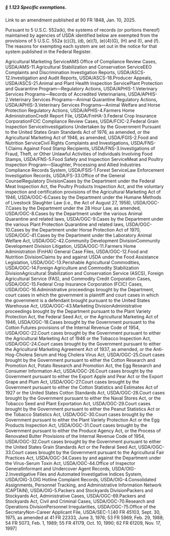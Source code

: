 ##### § 1.123 Specific exemptions. #####

Link to an amendment published at 90 FR 1848, Jan. 10, 2025.

Pursuant to 5 U.S.C. 552a(k), the systems of records (or portions thereof) maintained by agencies of USDA identified below are exempted from the provisions of 5 U.S.C. 552a (c)(3), (d), (e)(1), (e)(4)(G), (H) and (I), and (f). The reasons for exempting each system are set out in the notice for that system published in the Federal Register.

Agricultural Marketing ServiceAMS Office of Compliance Review Cases, USDA/AMS-11.Agricultural Stabilization and Conservation ServiceEEO Complaints and Discrimination Investigation Reports, USDA/ASCS-12.Investigation and Audit Reports, USDA/ASCS-18.Producer Appeals, USDA/ASCS-21.Animal and Plant Health Inspection ServicePlant Protection and Quarantine Program—Regulatory Actions, USDA/APHIS-1.Veterinary Services Programs—Records of Accredited Veterinarians, USDA/APHIS-2.Veterinary Services Programs—Animal Quarantine Regulatory Actions, USDA/APHIS-3.Veterinary Services Programs—Animal Welfare and Horse Protection Regulatory Actions, USDA/APHIS-4.Farmers Home AdministrationCredit Report File, USDA/FmHA-3.Federal Crop Insurance CorporationFCIC Compliance Review Cases, USDA/FCIC-2.Federal Grain Inspection ServiceInvestigations Undertaken by the Government Pursuant to the United States Grain Standards Act of 1976, as amended, or the Agricultural Marketing Act of 1946, as amended, USDA/FGIS-2.Food and Nutrition ServiceCivil Rights Complaints and Investigations, USDA/FNS-1.Claims Against Food Stamp Recipients, USDA/FNS-3.Investigations of Fraud, Theft, or Other Unlawful Activities of Individuals Involving Food Stamps, USDA/FNS-5.Food Safety and Inspection ServiceMeat and Poultry Inspection Program—Slaughter, Processing and Allied Industries Compliance Records System, USDA/FSIS-1.Forest ServiceLaw Enforcement Investigation Records, USDA/FS-33.Office of the General CounselRegulatory DivisionCases by the Department under the Federal Meat Inspection Act, the Poultry Products Inspection Act, and the voluntary inspection and certification provisions of the Agricultural Marketing Act of 1946, USDA/OGC-6.Cases by the Department under the Humane Methods of Livestock Slaughter Law (i.e., the Act of August 27, 1958), USDA/OGC-7.Cases by the Department under the 28 Hour Law, as amended, USDA/OGC-8.Cases by the Department under the various Animal Quarantine and related laws, USDA/OGC-9.Cases by the Department under the various Plant Protection Quarantine and related laws, USDA/OGC-10.Cases by the Department under Horse Protection Act of 1970, USDA/OGC-41.Cases by the Department under the Laboratory Animal Welfare Act, USDA/OGC-42.Community Development DivisionCommunity Development Division Litigation, USDA/OGC-11.Farmers Home Administration (FmHA) General Case Files, USDA/OGC-12.Food and Nutrition DivisionClaims by and against USDA under the Food Assistance Legislation, USDA/OGC-13.Perishable Agricultural Commodities, USDA/OGC-14.Foreign Agriculture and Commodity Stabilization DivisionAgricultural Stabilization and Conservation Service (ASCS), Foreign Agricultural Service (FAS), and Commodity Credit Corporation Cases, USDA/OGC-15.Federal Crop Insurance Corporation (FCIC) Cases, USDA/OGC-16.Administrative proceedings brought by the Department, court cases in which the government is plaintiff and court cases in which the government is a defendant brought pursuant to the United States Warehouse Act, USDA/OGC-43.Marketing DivisionAdministrative proceedings brought by the Department pursuant to the Plant Variety Protection Act, the Federal Seed Act, or the Agricultural Marketing Act of 1946, USDA/OGC-18.Cases brought by the Government pursuant to the Cotton Futures provisions of the Internal Revenue Code of 1954, USDA/OGC-22.Court cases brought by the Government pursuant to either the Agricultural Marketing Act of 1946 or the Tobacco Inspection Act, USDA/OGC-24.Court cases brought by the Government pursuant to either the Agricultural Marketing Agreement Act of 1937, as amended, or the Anti-Hog-Cholera Serum and Hog Cholera Virus Act, USDA/OGC-25.Court cases brought by the Government pursuant to either the Cotton Research and Promotion Act, Potato Research and Promotion Act, the Egg Research and Consumer Information Act, USDA/OGC-26.Court cases brought by the Government pursuant to either the Export Apple and Pear Act or the Export Grape and Plum Act, USDA/OGC-27.Court cases brought by the Government pursuant to either the Cotton Statistics and Estimates Act of 1927 or the United States Cotton Standards Act, USDA/OGC-28.Court cases brought by the Government pursuant to either the Naval Stores Act, or the Tobacco Seed and Plant Exportation Act, USDA/OGC-29.Court cases brought by the Government pursuant to either the Peanut Statistics Act or the Tobacco Statistics Act, USDA/OGC-30.Court cases brought by the Government pursuant to either the Plant Variety Protection Act or the Egg Products Inspection Act, USDA/OGC-31.Court cases brought by the Government pursuant to either the Produce Agency Act, or the Process of Renovated Butter Provisions of the Internal Revenue Code of 1954, USDA/OGC-32.Court cases brought by the Government pursuant to either the United States Grain Standards Act or the Federal Seed Act, USDA/OGC-33.Court cases brought by the Government pursuant to the Agricultural Fair Practices Act, USDA/OGC-34.Cases by and against the Department under the Virus-Serum Toxin Act, USDA/OGC-44.Office of Inspector GeneralInformant and Undercover Agent Records, USDA/OIG-2.Investigative Files and Automated Investigative Indices System, USDA/OIG-3.OIG Hotline Complaint Records, USDA/OIG-4.Consolidated Assignments, Personnel Tracking, and Administrative Information Network (CAPTAIN), USDA/OIG-5.Packers and Stockyards DivisionPackers and Stockyards Act, Administrative Cases, USDA/OGC-69.Packers and Stockyards Act, Civil and Criminal Cases, USDA/OGC-70.Research and Operations DivisionPersonnel Irregularities, USDA/OGC-75.Office of the SecretaryNon-Career Applicant File, USDA/SEC-1.[40 FR 45103, Sept. 30, 1975, as amended at 41 FR 22333, June 3, 1976; 53 FR 5969, Feb. 29, 1988; 54 FR 5073, Feb. 1, 1989; 55 FR 41179, Oct. 10, 1990; 62 FR 61209, Nov. 17, 1997]